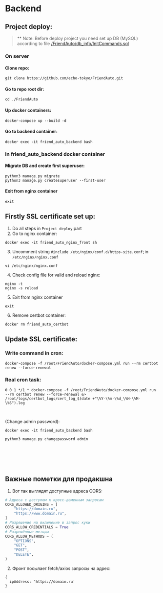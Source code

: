 # Backend


## Project deploy:

> ** Note:
> Before deploy project you need set up DB (MySQL) according to file [/FriendAuto/db_info/InitCommands.sql](db_info%2FInitCommands.sql)

### On server

#### Clone repo:
```shell
git clone https://github.com/echo-tokyo/FriendAuto.git
```

#### Go to repo root dir:
```shell
cd ./FriendAuto
```

#### Up docker containers:
```shell
docker-compose up --build -d
```

#### Go to backend container:
```shell
docker exec -it friend_auto_backend bash
```

### In friend_auto_backend docker container

#### Migrate DB and create first superuser:
```shell
python3 manage.py migrate
python3 manage.py createsuperuser --first-user
```

#### Exit from nginx container
```shell
exit
```


## Firstly SSL certificate set up:

1. Do all steps in `Project deploy` part
2. Go to nginx container:

```shell
docker exec -it friend_auto_nginx_front sh
```

3. Uncomment string `#include /etc/nginx/conf.d/https-site.conf;`in `/etc/nginx/nginx.conf`
```shell
vi /etc/nginx/nginx.conf
```

4. Check config file for valid and reload nginx:

```shell
nginx -t
nginx -s reload
```

5. Exit from nginx container

```shell
exit
```

6. Remove certbot container:

```shell
docker rm friend_auto_certbot
```


## Update SSL certificate:

### Write command in cron:
```shell
docker-compose -f /root/FriendAuto/docker-compose.yml run --rm certbot renew --force-renewal
```

### Real cron task:
```shell
0 0 1 */1 * docker-compose -f /root/FriendAuto/docker-compose.yml run --rm certbot renew --force-renewal &> /root/logs/certbot_logs/cert_log_$(date +"\%Y-\%m-\%d_\%H-\%M-\%S").log
```

<br>

(Change admin password):
```shell
docker exec -it friend_auto_backend bash

python3 manage.py changepassword admin
```

<br><br><br><br>

## Важные пометки для продакшна
1. Вот так выглядят доступные адреса CORS:
```python
# Адреса с доступом к кросс-доменным запросам
CORS_ALLOWED_ORIGINS = [
    "https://domain.ru",
    "https://www.domain.ru",
]
# Разрешение на включение в запрос куки
CORS_ALLOW_CREDENTIALS = True
# Разрешённые методы
CORS_ALLOW_METHODS = (
    "OPTIONS",
    "GET",
    "POST",
    "DELETE",
)
```

2. Фронт посылает fetch/axios запросы на адрес:

```json5
{
  ipAddress: 'https://domain.ru'
}
```
